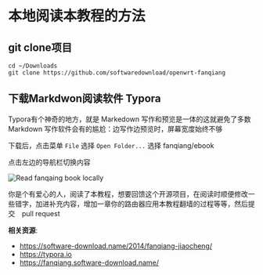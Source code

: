 本地阅读本教程的方法
==================

git clone项目
--------

    cd ~/Downloads
    git clone https://github.com/softwaredownload/openwrt-fanqiang

下载Markdwon阅读软件 Typora
--------

Typora有个神奇的地方，就是 Markedown 写作和预览是一体的这就避免了多数 Markdown 写作软件会有的尴尬：边写作边预览时，屏幕宽度始终不够

下载后，点击菜单 `File` 选择 `Open Folder...` 选择 fanqiang/ebook

点击左边的导航栏切换内容

![Read fanqaing book locally](images/9.2.read-book-locally.png)

你是个有爱心的人，阅读了本教程，想要回馈这个开源项目，在阅读时顺便修改一些错字，加进补充内容，增加一章你的路由器应用本教程翻墙的过程等等，然后提交　pull request

**相关资源**:

- <https://software-download.name/2014/fanqiang-jiaocheng/>
- <https://typora.io>
- <https://fanqiang.software-download.name/>